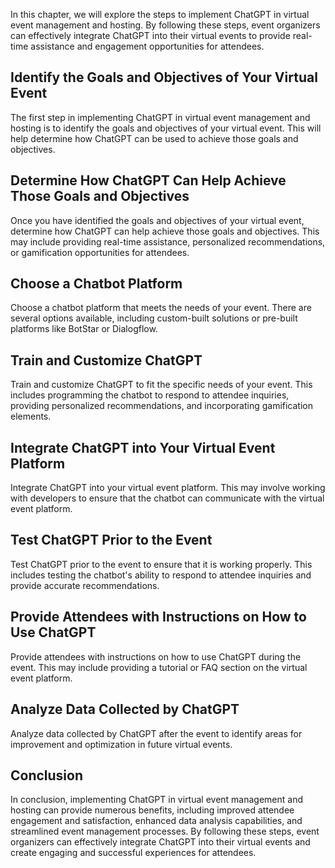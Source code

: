 
In this chapter, we will explore the steps to implement ChatGPT in virtual event management and hosting. By following these steps, event organizers can effectively integrate ChatGPT into their virtual events to provide real-time assistance and engagement opportunities for attendees.

Identify the Goals and Objectives of Your Virtual Event
-------------------------------------------------------

The first step in implementing ChatGPT in virtual event management and hosting is to identify the goals and objectives of your virtual event. This will help determine how ChatGPT can be used to achieve those goals and objectives.

Determine How ChatGPT Can Help Achieve Those Goals and Objectives
-----------------------------------------------------------------

Once you have identified the goals and objectives of your virtual event, determine how ChatGPT can help achieve those goals and objectives. This may include providing real-time assistance, personalized recommendations, or gamification opportunities for attendees.

Choose a Chatbot Platform
-------------------------

Choose a chatbot platform that meets the needs of your event. There are several options available, including custom-built solutions or pre-built platforms like BotStar or Dialogflow.

Train and Customize ChatGPT
---------------------------

Train and customize ChatGPT to fit the specific needs of your event. This includes programming the chatbot to respond to attendee inquiries, providing personalized recommendations, and incorporating gamification elements.

Integrate ChatGPT into Your Virtual Event Platform
--------------------------------------------------

Integrate ChatGPT into your virtual event platform. This may involve working with developers to ensure that the chatbot can communicate with the virtual event platform.

Test ChatGPT Prior to the Event
-------------------------------

Test ChatGPT prior to the event to ensure that it is working properly. This includes testing the chatbot's ability to respond to attendee inquiries and provide accurate recommendations.

Provide Attendees with Instructions on How to Use ChatGPT
---------------------------------------------------------

Provide attendees with instructions on how to use ChatGPT during the event. This may include providing a tutorial or FAQ section on the virtual event platform.

Analyze Data Collected by ChatGPT
---------------------------------

Analyze data collected by ChatGPT after the event to identify areas for improvement and optimization in future virtual events.

Conclusion
----------

In conclusion, implementing ChatGPT in virtual event management and hosting can provide numerous benefits, including improved attendee engagement and satisfaction, enhanced data analysis capabilities, and streamlined event management processes. By following these steps, event organizers can effectively integrate ChatGPT into their virtual events and create engaging and successful experiences for attendees.
